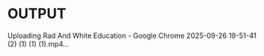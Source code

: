# OUTPUT






Uploading Rad And White Education - Google Chrome 2025-09-26 19-51-41 (2) (1) (1) (1).mp4…


































